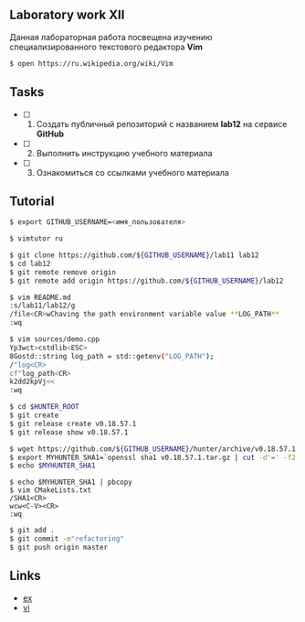 ## Laboratory work XII

Данная лабораторная работа посвещена изучению специализированного текстового редактора **Vim**

```bash
$ open https://ru.wikipedia.org/wiki/Vim
```

## Tasks

- [ ] 1. Создать публичный репозиторий с названием **lab12** на сервисе **GitHub**
- [ ] 2. Выполнить инструкцию учебного материала
- [ ] 3. Ознакомиться со ссылками учебного материала

## Tutorial

```bash
$ export GITHUB_USERNAME=<имя_пользователя>
```

```bash
$ vimtutor ru
```

```bash
$ git clone https://github.com/${GITHUB_USERNAME}/lab11 lab12
$ cd lab12
$ git remote remove origin
$ git remote add origin https://github.com/${GITHUB_USERNAME}/lab12
```

```bash
$ vim README.md
:s/lab11/lab12/g
/file<CR>wChaving the path environment variable value **LOG_PATH**
:wq
```

```bash
$ vim sources/demo.cpp
Yp3wct>cstdlib<ESC>
8Gostd::string log_path = std::getenv("LOG_PATH");
/"log<CR>
cf"log_path<CR>
k2dd2kpVj<<
:wq
```

```bash
$ cd $HUNTER_ROOT
$ git create
$ git release create v0.18.57.1
$ git release show v0.18.57.1
```

```bash
$ wget https://github.com/${GITHUB_USERNAME}/hunter/archive/v0.18.57.1.tar.gz
$ export MYHUNTER_SHA1=`openssl sha1 v0.18.57.1.tar.gz | cut -d'=' -f2 | cut -c2-41`
$ echo $MYHUNTER_SHA1
```

```
$ echo $MYHUNTER_SHA1 | pbcopy
$ vim CMakeLists.txt
/SHA1<CR>
wcw<C-V><CR>
:wq
```

```bash
$ git add .
$ git commit -m"refactoring"
$ git push origin master
```

## Links

- [ex](https://en.wikipedia.org/wiki/Ex_(text_editor))
- [vi](https://en.wikipedia.org/wiki/Vi)
